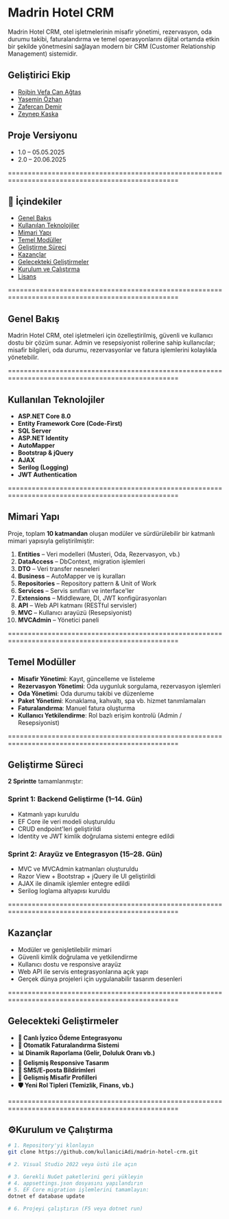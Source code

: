 # Madrin Hotel CRM

Madrin Hotel CRM, otel işletmelerinin misafir yönetimi, rezervasyon, oda durumu takibi, faturalandırma ve temel operasyonlarını dijital ortamda etkin bir şekilde yönetmesini sağlayan modern bir CRM (Customer Relationship Management) sistemidir.

## Geliştirici Ekip

- [Rojbin Vefa Can Ağtaş](https://www.linkedin.com/in/rojbin-agtas/)
- [Yasemin Özhan](https://www.linkedin.com/in/yasemin-ozhan/)
- [Zafercan Demir](https://www.linkedin.com/in/zafercan-demir/)
- [Zeynep Kaska](https://www.linkedin.com/in/zeynep-kaska/)

## Proje Versiyonu

- 1.0 – 05.05.2025
- 2.0 – 20.06.2025

=================================================================================================

## 📖 İçindekiler

- [Genel Bakış](#genel-bakış)
- [Kullanılan Teknolojiler](#kullanılan-teknolojiler)
- [Mimari Yapı](#mimari-yapı)
- [Temel Modüller](#temel-modüller)
- [Geliştirme Süreci](#geliştirme-süreci)
- [Kazançlar](#kazançlar)
- [Gelecekteki Geliştirmeler](#gelecekteki-geliştirmeler)
- [Kurulum ve Çalıştırma](#kurulum-ve-çalıştırma)
- [Lisans](#lisans)

=================================================================================================

## Genel Bakış

Madrin Hotel CRM, otel işletmeleri için özelleştirilmiş, güvenli ve kullanıcı dostu bir çözüm sunar. Admin ve resepsiyonist rollerine sahip kullanıcılar; misafir bilgileri, oda durumu, rezervasyonlar ve fatura işlemlerini kolaylıkla yönetebilir.

=================================================================================================

## Kullanılan Teknolojiler

- **ASP.NET Core 8.0**
- **Entity Framework Core (Code-First)**
- **SQL Server**
- **ASP.NET Identity**
- **AutoMapper**
- **Bootstrap & jQuery**
- **AJAX**
- **Serilog (Logging)**
- **JWT Authentication**

=================================================================================================

## Mimari Yapı

Proje, toplam **10 katmandan** oluşan modüler ve sürdürülebilir bir katmanlı mimari yapısıyla geliştirilmiştir:

1. **Entities** – Veri modelleri (Musteri, Oda, Rezervasyon, vb.)
2. **DataAccess** – DbContext, migration işlemleri
3. **DTO** – Veri transfer nesneleri
4. **Business** – AutoMapper ve iş kuralları
5. **Repositories** – Repository pattern & Unit of Work
6. **Services** – Servis sınıfları ve interface'ler
7. **Extensions** – Middleware, DI, JWT konfigürasyonları
8. **API** – Web API katmanı (RESTful servisler)
9. **MVC** – Kullanıcı arayüzü (Resepsiyonist)
10. **MVCAdmin** – Yönetici paneli

=================================================================================================

## Temel Modüller

- **Misafir Yönetimi**: Kayıt, güncelleme ve listeleme
- **Rezervasyon Yönetimi**: Oda uygunluk sorgulama, rezervasyon işlemleri
- **Oda Yönetimi**: Oda durumu takibi ve düzenleme
- **Paket Yönetimi**: Konaklama, kahvaltı, spa vb. hizmet tanımlamaları
- **Faturalandırma**: Manuel fatura oluşturma
- **Kullanıcı Yetkilendirme**: Rol bazlı erişim kontrolü (Admin / Resepsiyonist)

=================================================================================================

## Geliştirme Süreci

**2 Sprintte** tamamlanmıştır:

### Sprint 1: Backend Geliştirme (1–14. Gün)

- Katmanlı yapı kuruldu
- EF Core ile veri modeli oluşturuldu
- CRUD endpoint'leri geliştirildi
- Identity ve JWT kimlik doğrulama sistemi entegre edildi

### Sprint 2: Arayüz ve Entegrasyon (15–28. Gün)

- MVC ve MVCAdmin katmanları oluşturuldu
- Razor View + Bootstrap + jQuery ile UI geliştirildi
- AJAX ile dinamik işlemler entegre edildi
- Serilog loglama altyapısı kuruldu

=================================================================================================

## Kazançlar

- Modüler ve genişletilebilir mimari
- Güvenli kimlik doğrulama ve yetkilendirme
- Kullanıcı dostu ve responsive arayüz
- Web API ile servis entegrasyonlarına açık yapı
- Gerçek dünya projeleri için uygulanabilir tasarım desenleri

=================================================================================================

## Gelecekteki Geliştirmeler

- **🔐 Canlı İyzico Ödeme Entegrasyonu**
- **🧾 Otomatik Faturalandırma Sistemi**
- **📊 Dinamik Raporlama (Gelir, Doluluk Oranı vb.)**
- **📱 Gelişmiş Responsive Tasarım**
- **📨 SMS/E-posta Bildirimleri**
- **👤 Gelişmiş Misafir Profilleri**
- **🛡 Yeni Rol Tipleri (Temizlik, Finans, vb.)**

=================================================================================================

## ⚙Kurulum ve Çalıştırma

```bash
# 1. Repository'yi klonlayın
git clone https://github.com/kullaniciAdi/madrin-hotel-crm.git

# 2. Visual Studio 2022 veya üstü ile açın

# 3. Gerekli NuGet paketlerini geri yükleyin
# 4. appsettings.json dosyasını yapılandırın
# 5. EF Core migration işlemlerini tamamlayın:
dotnet ef database update

# 6. Projeyi çalıştırın (F5 veya dotnet run)
